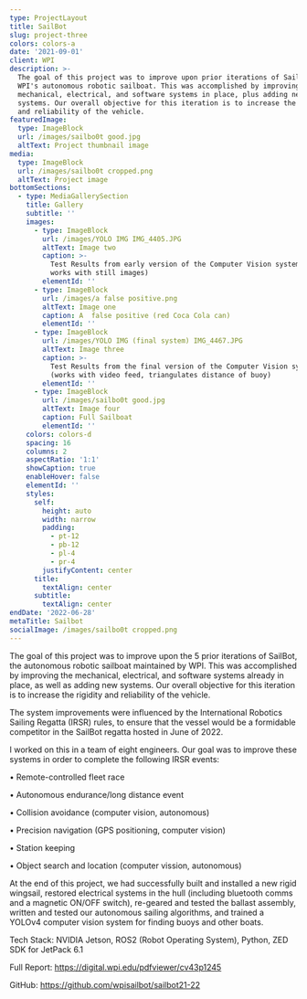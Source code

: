 ```yaml
---
type: ProjectLayout
title: SailBot
slug: project-three
colors: colors-a
date: '2021-09-01'
client: WPI
description: >-
  The goal of this project was to improve upon prior iterations of SailBot,
  WPI's autonomous robotic sailboat. This was accomplished by improving the
  mechanical, electrical, and software systems in place, plus adding new
  systems. Our overall objective for this iteration is to increase the rigidity
  and reliability of the vehicle.
featuredImage:
  type: ImageBlock
  url: /images/sailbo0t good.jpg
  altText: Project thumbnail image
media:
  type: ImageBlock
  url: /images/sailbo0t cropped.png
  altText: Project image
bottomSections:
  - type: MediaGallerySection
    title: Gallery
    subtitle: ''
    images:
      - type: ImageBlock
        url: /images/YOLO IMG IMG_4405.JPG
        altText: Image two
        caption: >-
          Test Results from early version of the Computer Vision system (only
          works with still images)
        elementId: ''
      - type: ImageBlock
        url: /images/a false positive.png
        altText: Image one
        caption: A  false positive (red Coca Cola can)
        elementId: ''
      - type: ImageBlock
        url: /images/YOLO IMG (final system) IMG_4467.JPG
        altText: Image three
        caption: >-
          Test Results from the final version of the Computer Vision system
          (works with video feed, triangulates distance of buoy)
        elementId: ''
      - type: ImageBlock
        url: /images/sailbo0t good.jpg
        altText: Image four
        caption: Full Sailboat
        elementId: ''
    colors: colors-d
    spacing: 16
    columns: 2
    aspectRatio: '1:1'
    showCaption: true
    enableHover: false
    elementId: ''
    styles:
      self:
        height: auto
        width: narrow
        padding:
          - pt-12
          - pb-12
          - pl-4
          - pr-4
        justifyContent: center
      title:
        textAlign: center
      subtitle:
        textAlign: center
endDate: '2022-06-28'
metaTitle: Sailbot
socialImage: /images/sailbo0t cropped.png
---
```

The goal of this project was to improve upon the 5 prior iterations of SailBot, the autonomous robotic sailboat maintained by WPI. This was accomplished by improving the mechanical, electrical, and software systems already in place, as well as adding new systems. Our overall objective for this iteration is to increase the rigidity and reliability of the vehicle.

The system improvements were influenced by the International Robotics Sailing Regatta (IRSR) rules, to ensure that the vessel would be a
formidable competitor in the SailBot regatta hosted in June of 2022.

I worked on this in a team of eight engineers. Our goal was to improve these systems in order to complete the following IRSR events:

• Remote-controlled fleet race

• Autonomous endurance/long distance event

• Collision avoidance (computer vision, autonomous)

• Precision navigation (GPS positioning, computer vision)

• Station keeping

• Object search and location (computer vission, autonomous)

At the end of this project, we had successfully built and installed a new rigid wingsail, restored electrical systems in the hull (including bluetooth comms and a magnetic ON/OFF switch), re-geared and tested the ballast assembly, written and tested our autonomous sailing algorithms, and trained a YOLOv4 computer vision system for finding buoys and other boats.



Tech Stack: NVIDIA Jetson, ROS2 (Robot Operating System), Python, ZED SDK for JetPack 6.1





Full Report: <https://digital.wpi.edu/pdfviewer/cv43p1245>

GitHub: <https://github.com/wpisailbot/sailbot21-22>
